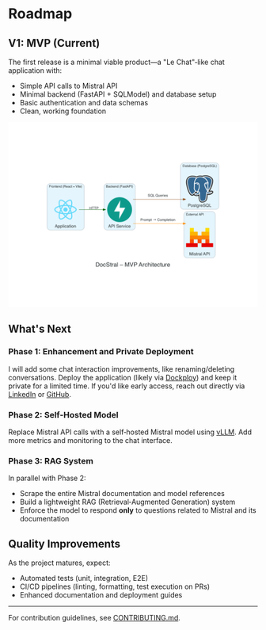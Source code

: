 # Roadmap

## V1: MVP (Current)

The first release is a minimal viable product—a "Le Chat"‑like chat application with:

- Simple API calls to Mistral API
- Minimal backend (FastAPI + SQLModel) and database setup
- Basic authentication and data schemas
- Clean, working foundation

![mvp_architecture.png](docs/mvp_architecture.png)

## What's Next

### Phase 1: Enhancement and Private Deployment

I will add some chat interaction improvements, like renaming/deleting conversations. 
Deploy the application (likely via [Dockploy](https://dockploy.com)) and keep it private for a limited time. If you'd like early access, reach out directly via [LinkedIn](https://www.linkedin.com/in/tanguy-pauvret) or [GitHub](https://github.com/Bima42).

### Phase 2: Self‑Hosted Model

Replace Mistral API calls with a self‑hosted Mistral model using [vLLM](https://github.com/vllm-project/vllm).
Add more metrics and monitoring to the chat interface.

### Phase 3: RAG System

In parallel with Phase 2:

- Scrape the entire Mistral documentation and model references
- Build a lightweight RAG (Retrieval‑Augmented Generation) system
- Enforce the model to respond **only** to questions related to Mistral and its documentation


## Quality Improvements

As the project matures, expect:

- Automated tests (unit, integration, E2E)
- CI/CD pipelines (linting, formatting, test execution on PRs)
- Enhanced documentation and deployment guides

---

For contribution guidelines, see [CONTRIBUTING.md](./CONTRIBUTING.md).